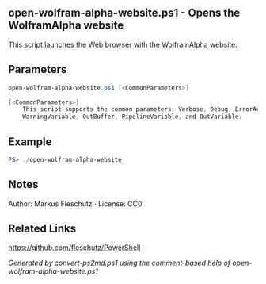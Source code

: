 ## open-wolfram-alpha-website.ps1 - Opens the WolframAlpha website

This script launches the Web browser with the WolframAlpha website.

## Parameters
```powershell
open-wolfram-alpha-website.ps1 [<CommonParameters>]

[<CommonParameters>]
    This script supports the common parameters: Verbose, Debug, ErrorAction, ErrorVariable, WarningAction, 
    WarningVariable, OutBuffer, PipelineVariable, and OutVariable.
```

## Example
```powershell
PS> ./open-wolfram-alpha-website

```

## Notes
Author: Markus Fleschutz · License: CC0

## Related Links
https://github.com/fleschutz/PowerShell

*Generated by convert-ps2md.ps1 using the comment-based help of open-wolfram-alpha-website.ps1*
